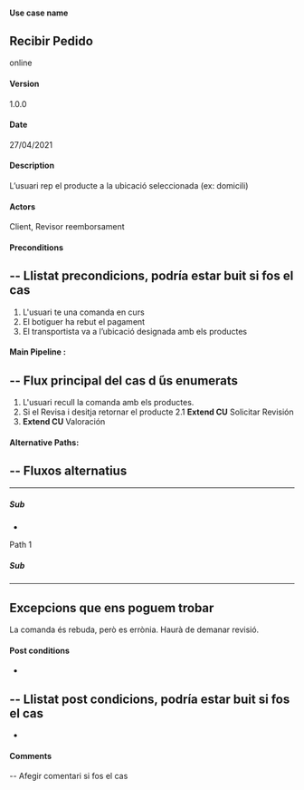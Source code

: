 #### Use case name
Recibir Pedido
-
online
#### Version
1.0.0
#### Date
27/04/2021
#### Description
L’usuari rep el producte a la ubicació seleccionada (ex: domicili)
#### Actors
Client, Revisor reemborsament
#### Preconditions
--
Llistat precondicions, podría
estar buit si fos el cas
--
1. L'usuari te una comanda en curs
2. El botiguer ha rebut el pagament
3. El transportista va a l’ubicació designada amb els productes
 
#### Main Pipeline :
--
Flux principal del cas d ́ús enumerats
--
1. L'usuari recull la comanda amb els productes.
2. Si el Revisa i desitja retornar el producte
2.1 **Extend CU** Solicitar Revisión
3. **Extend CU** Valoración 
#### Alternative Paths:
--
Fluxos alternatius
--
---
##### Sub
-
Path 1
##### Sub
---
Excepcions que ens poguem trobar
--
La comanda és rebuda, però es errònia. Haurà de demanar revisió.
#### Post conditions
-
--
Llistat post condicions, podría estar buit si fos el cas
--
-
#### Comments
--
Afegir comentari si fos el cas
